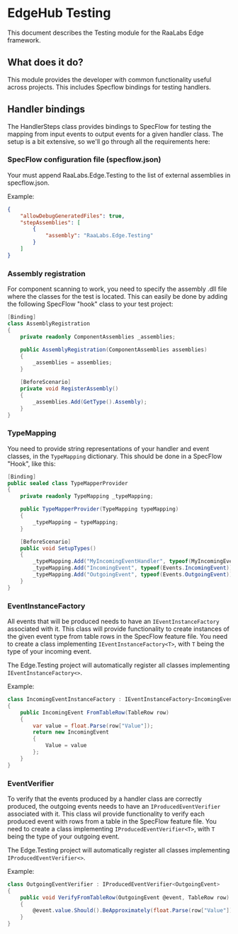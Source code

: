 # EdgeHub Testing
This document describes the Testing module for the RaaLabs Edge framework.

## What does it do?
This module provides the developer with common functionality useful across
projects. This includes Specflow bindings for testing handlers.

## Handler bindings
The HandlerSteps class provides bindings to SpecFlow for testing the mapping
from input events to output events for a given handler class. The setup is
a bit extensive, so we'll go through all the requirements here:

### SpecFlow configuration file (specflow.json)
Your must append RaaLabs.Edge.Testing to the list of external assemblies in specflow.json.

Example:

```json
{
    "allowDebugGeneratedFiles": true,
    "stepAssemblies": [
        {
            "assembly": "RaaLabs.Edge.Testing"
        }
    ]
}

```

### Assembly registration
For component scanning to work, you need to specify the assembly .dll file where the
classes for the test is located. This can easily be done by adding the following SpecFlow "hook" class
to your test project:

```csharp
[Binding]
class AssemblyRegistration
{
    private readonly ComponentAssemblies _assemblies;

    public AssemblyRegistration(ComponentAssemblies assemblies)
    {
        _assemblies = assemblies;
    }

    [BeforeScenario]
    private void RegisterAssembly()
    {
        _assemblies.Add(GetType().Assembly);
    }
}
```

### TypeMapping
You need to provide string representations of your handler and event classes,
in the `TypeMapping` dictionary.
This should be done in a SpecFlow "Hook", like this:

```csharp
[Binding]
public sealed class TypeMapperProvider
{
    private readonly TypeMapping _typeMapping;

    public TypeMapperProvider(TypeMapping typeMapping)
    {
        _typeMapping = typeMapping;
    }

    [BeforeScenario]
    public void SetupTypes()
    {
        _typeMapping.Add("MyIncomingEventHandler", typeof(MyIncomingEventHandler));
        _typeMapping.Add("IncomingEvent", typeof(Events.IncomingEvent));
        _typeMapping.Add("OutgoingEvent", typeof(Events.OutgoingEvent));
    }
}
```

### EventInstanceFactory
All events that will be produced needs to have an `IEventInstanceFactory` associated with it.
This class will provide functionality to create instances of the given event type from
table rows in the SpecFlow feature file.
You need to create a class implementing `IEventInstanceFactory<T>`, with `T` being the type
of your incoming event.

The Edge.Testing project will automatically register all classes implementing `IEventInstanceFactory<>`.

Example:

```csharp
class IncomingEventInstanceFactory : IEventInstanceFactory<IncomingEvent>
{
    public IncomingEvent FromTableRow(TableRow row)
    {
        var value = float.Parse(row["Value"]);
        return new IncomingEvent
        {
            Value = value
        };
    }
}
```

### EventVerifier
To verify that the events produced by a handler class are correctly produced, the outgoing
events needs to have an `IProducedEventVerifier` associated with it. This class wil provide
functionality to verify each produced event with rows from a table in the SpecFlow feature file.
You need to create a class implementing `IProducedEventVerifier<T>`, with `T` being the type
of your outgoing event.

The Edge.Testing project will automatically register all classes implementing `IProducedEventVerifier<>`.

Example:

```csharp
class OutgoingEventVerifier : IProducedEventVerifier<OutgoingEvent>
{
    public void VerifyFromTableRow(OutgoingEvent @event, TableRow row)
    {
        @event.value.Should().BeApproximately(float.Parse(row["Value"]), 0.0001f);
    }
}
```
